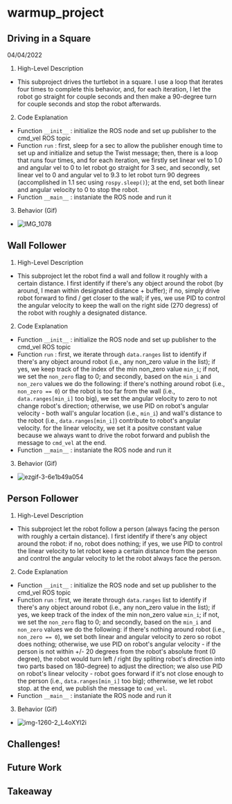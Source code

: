# warmup_project

## Driving in a Square

04/04/2022

1. High-Level Description

- This subproject drives the turtlebot in a square. I use a loop that iterates four times to complete this behavior, and, for each iteration, I let the robot go straight for couple seconds and then make a 90-degree turn for couple seconds and stop the robot afterwards.
   
2. Code Explanation

- Function `__init__` : initialize the ROS node and set up publisher to the cmd_vel ROS topic
- Function `run` : first, sleep for a sec to allow the publisher enough time to set up and initialize and setup the Twist message; then, there is a loop that runs four times, and for each iteration, we firstly set linear vel to 1.0 and angular vel to 0 to let robot go straight for 3 sec, and secondly, set linear vel to 0 and angular vel to 9.3 to let robot turn 90 degrees (accomplished in 1.1 sec using `rospy.sleep()`); at the end, set both linear and angular velocity to 0 to stop the robot.
- Function `__main__` : instaniate the ROS node and run it

3. Behavior (Gif)

- ![IMG_1078](https://user-images.githubusercontent.com/59663733/161677416-e3756877-e1a9-4ddb-af9c-ac87dc773179.gif)

## Wall Follower

1. High-Level Description

- This subproject let the robot find a wall and follow it roughly with a certain distance. I first identify if there's any object around the robot (by around, I mean within designated distance + buffer); if no, simply drive robot forward to find / get closer to the wall; if yes, we use PID to control the angular velocity to keep the wall on the right side (270 degress) of the robot with roughly a designated distance.
   
2. Code Explanation

- Function `__init__` : initialize the ROS node and set up publisher to the cmd_vel ROS topic
- Function `run` : first, we iterate through `data.ranges` list to identify if there's any object around robot (i.e., any non_zero value in the list); if yes, we keep track of the index of the min non_zero value `min_i`; if not, we set the `non_zero` flag to 0; and secondly, based on the `min_i` and `non_zero` values we do the following: if there's nothing around robot (i.e., `non_zero == 0`) or the robot is too far from the wall (i.e., `data.ranges[min_i]` too big), we set the angular velocity to zero to not change robot's direction; otherwise, we use PID on robot's angular velocity - both wall's angular location (i.e., `min_i`) and wall's distance to the robot (i.e., `data.ranges[min_i]`) contribute to robot's angular velocity. for the linear velocity, we set it a positve constant value because we always want to drive the robot forward and publish the message to `cmd_vel` at the end. 
- Function `__main__` : instaniate the ROS node and run it

3. Behavior (Gif)
- ![ezgif-3-6e1b49a054](https://user-images.githubusercontent.com/59663733/162842552-91a5c656-ffb0-47f1-b535-7150ee869d66.gif)

## Person Follower

1. High-Level Description
   
- This subproject let the robot follow a person (always facing the person with roughly a certain distance). I first identify if there's any object around the robot: if no, robot does nothing; if yes, we use PID to control the linear velocity to let robot keep a certain distance from the person and control the angular velocity to let the robot always face the person.
   
2. Code Explanation

- Function `__init__` : initialize the ROS node and set up publisher to the cmd_vel ROS topic
- Function `run` : first, we iterate through `data.ranges` list to identify if there's any object around robot (i.e., any non_zero value in the list); if yes, we keep track of the index of the min non_zero value `min_i`; if not, we set the `non_zero` flag to 0; and secondly, based on the `min_i` and `non_zero` values we do the following: if there's nothing around robot (i.e., `non_zero == 0`), we set both linear and angular velocity to zero so robot does nothing; otherwise, we use PID on robot's angular velocity - if the person is not within +/- 20 degrees from the robot's absolute front (0 degree), the robot would turn left / right (by spliting robot's direction into two parts based on 180-degree) to adjust the direction; we also use PID on robot's linear velocity - robot goes forward if it's not close enough to the person (i.e., `data.ranges[min_i]` too big); otherwise, we let robot stop. at the end, we publish the message to `cmd_vel`. 
- Function `__main__` : instaniate the ROS node and run it

3. Behavior (Gif)
- ![img-1260-2_L4oXYl2i](https://user-images.githubusercontent.com/59663733/162643201-69591d7d-b445-4ab3-ae7f-d0ad226d397e.gif)

## Challenges!

## Future Work

## Takeaway
